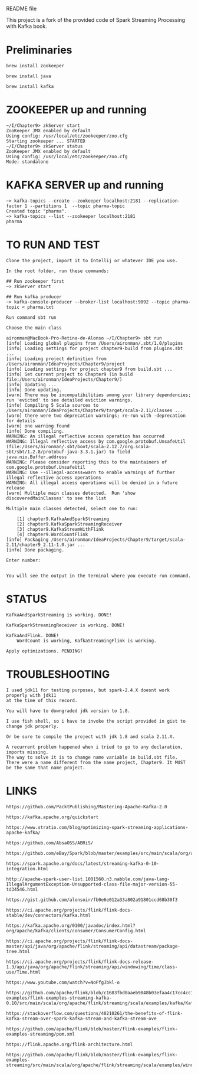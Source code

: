 README file

This project is a fork of the provided code of Spark Streaming Processing with Kafka book. 

# Preliminaries

	brew install zookeeper

	brew install java

	brew install kafka


# ZOOKEEPER up and running
	~/I/Chapter9> zkServer start
	ZooKeeper JMX enabled by default
	Using config: /usr/local/etc/zookeeper/zoo.cfg
	Starting zookeeper ... STARTED
	~/I/Chapter9> zkServer status
	ZooKeeper JMX enabled by default
	Using config: /usr/local/etc/zookeeper/zoo.cfg
	Mode: standalone

# KAFKA SERVER up and running 

	~> kafka-topics --create --zookeeper localhost:2181 --replication-factor 1 --partitions 1  --topic pharma-topic
	Created topic "pharma".
	~> kafka-topics --list --zookeeper localhost:2181
	pharma

# TO RUN AND TEST
	
	Clone the project, import it to Intellij or whatever IDE you use.

	In the root folder, run these commands:

	## Run zookeeper first
	~> zkServer start 

	## Run kafka producer
	~> kafka-console-producer --broker-list localhost:9092 --topic pharma-topic < pharma.txt

	Run command sbt run

	Choose the main class

	aironman@MacBook-Pro-Retina-de-Alonso ~/I/Chapter9> sbt run
	[info] Loading global plugins from /Users/aironman/.sbt/1.0/plugins
	[info] Loading settings for project chapter9-build from plugins.sbt ...
	[info] Loading project definition from /Users/aironman/IdeaProjects/Chapter9/project
	[info] Loading settings for project chapter9 from build.sbt ...
	[info] Set current project to Chapter9 (in build file:/Users/aironman/IdeaProjects/Chapter9/)
	[info] Updating ...
	[info] Done updating.
	[warn] There may be incompatibilities among your library dependencies; run 'evicted' to see detailed eviction warnings.
	[info] Compiling 5 Scala sources to /Users/aironman/IdeaProjects/Chapter9/target/scala-2.11/classes ...
	[warn] there were two deprecation warnings; re-run with -deprecation for details
	[warn] one warning found
	[info] Done compiling.
	WARNING: An illegal reflective access operation has occurred
	WARNING: Illegal reflective access by com.google.protobuf.UnsafeUtil (file:/Users/aironman/.sbt/boot/scala-2.12.7/org.scala-sbt/sbt/1.2.8/protobuf-java-3.3.1.jar) to field java.nio.Buffer.address
	WARNING: Please consider reporting this to the maintainers of com.google.protobuf.UnsafeUtil
	WARNING: Use --illegal-access=warn to enable warnings of further illegal reflective access operations
	WARNING: All illegal access operations will be denied in a future release
	[warn] Multiple main classes detected.  Run 'show discoveredMainClasses' to see the list

	Multiple main classes detected, select one to run:

 		[1] chapter9.KafkaAndSparkStreaming
 		[2] chapter9.KafkaSparkStreamingReceiver
 		[3] chapter9.KafkaStreamWithFlink
 		[4] chapter9.WordCountFlink
	[info] Packaging /Users/aironman/IdeaProjects/Chapter9/target/scala-2.11/chapter9_2.11-1.0.jar ...
	[info] Done packaging.

	Enter number: 
 

	You will see the output in the terminal where you execute run command.

# STATUS

	KafkaAndSparkStreaming is working. DONE!

	KafkaSparkStreamingReceiver is working. DONE!

	KafkaAndFlink. DONE!
		WordCount is working, KafkaStreamingFlink is working. 

	Apply optimizations. PENDING!

# TROUBLESHOOTING

	I used jdk11 for testing purposes, but spark-2.4.X doesnt work properly with jdk11 
	at the time of this record. 
	
	You will have to downgraded jdk version to 1.8. 

	I use fish shell, so i have to invoke the script provided in gist to change jdk properly.

	Or be sure to compile the project with jdk 1.8 and scala 2.11.X.

	A recurrent problem happened when i tried to go to any declaration, imports missing. 
	The way to solve it is to change name variable in build.sbt file. 
	There were a name different from the name project, Chapter9. It MUST be the same that name project. 

# LINKS

	https://github.com/PacktPublishing/Mastering-Apache-Kafka-2.0

	https://kafka.apache.org/quickstart

	https://www.stratio.com/blog/optimizing-spark-streaming-applications-apache-kafka/

	https://github.com/AbsaOSS/ABRiS/

	https://github.com/eBay/Spark/blob/master/examples/src/main/scala/org/apache/spark/examples/streaming/DirectKafkaWordCount.scala

	https://spark.apache.org/docs/latest/streaming-kafka-0-10-integration.html

	http://apache-spark-user-list.1001560.n3.nabble.com/java-lang-IllegalArgumentException-Unsupported-class-file-major-version-55-td34546.html

	https://gist.github.com/alonsoir/fb0e6e012a33a802a91801ccd68b30f3

	https://ci.apache.org/projects/flink/flink-docs-stable/dev/connectors/kafka.html

	https://kafka.apache.org/0100/javadoc/index.html?org/apache/kafka/clients/consumer/ConsumerConfig.html

	https://ci.apache.org/projects/flink/flink-docs-master/api/java/org/apache/flink/streaming/api/datastream/package-tree.html

	https://ci.apache.org/projects/flink/flink-docs-release-1.3/api/java/org/apache/flink/streaming/api/windowing/time/class-use/Time.html

	https://www.youtube.com/watch?v=NoFfgJbkl-o

	https://github.com/apache/flink/blob/c1683fbd0aaeb9848b03efaa4c17cc4cc159711c/flink-examples/flink-examples-streaming-kafka-0.10/src/main/scala/org/apache/flink/streaming/scala/examples/kafka/Kafka010Example.scala

	https://stackoverflow.com/questions/40210261/the-benefits-of-flink-kafka-stream-over-spark-kafka-stream-and-kafka-stream-ove

	https://github.com/apache/flink/blob/master/flink-examples/flink-examples-streaming/pom.xml

	https://flink.apache.org/flink-architecture.html

	https://github.com/apache/flink/blob/master/flink-examples/flink-examples-streaming/src/main/scala/org/apache/flink/streaming/scala/examples/windowing/SessionWindowing.scala

	
	